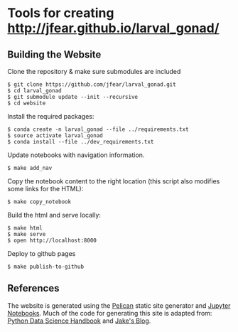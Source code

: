 # Tools for creating http://jfear.github.io/larval_gonad/

## Building the Website

Clone the repository & make sure submodules are included

```
$ git clone https://github.com/jfear/larval_gonad.git
$ cd larval_gonad
$ git submodule update --init --recursive
$ cd website
```

Install the required packages:

```
$ conda create -n larval_gonad --file ../requirements.txt
$ source activate larval_gonad
$ conda install --file ../dev_requirements.txt
```

Update notebooks with navigation information.
```
$ make add_nav
```

Copy the notebook content to the right location (this script also modifies some links for the HTML):
```
$ make copy_notebook
```

Build the html and serve locally:

```
$ make html
$ make serve
$ open http://localhost:8000
```

Deploy to github pages
```
$ make publish-to-github
```

## References

The website is generated using the [Pelican](http://docs.getpelican.com/)
static site generator and [Jupyter Notebooks](http://jupyter.org/). Much of the code for generating this site is adapted
from: [Python Data Science Handbook](https://github.com/jakevdp/PythonDataScienceHandbook) and
[Jake's Blog](https://github.com/jakevdp/jakevdp.github.io-source).
